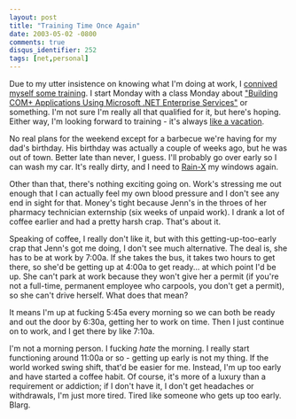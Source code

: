 ```yaml
---
layout: post
title: "Training Time Once Again"
date: 2003-05-02 -0800
comments: true
disqus_identifier: 252
tags: [net,personal]
---
```

Due to my utter insistence on knowing what I'm doing at work, I
[connived myself some
training](/archive/2003/04/11/bring-out-the-gimp.aspx). I start Monday
with a class Monday about ["Building COM+ Applications Using Microsoft
.NET Enterprise
Services"](http://www.sqlsoft.com/courses/coursedesc/MS-2557.html) or
something. I'm not sure I'm really all that qualified for it, but here's
hoping. Either way, I'm looking forward to training - it's always [like
a vacation](/archive/2003/03/17/training-like-a-vacation.aspx).

 No real plans for the weekend except for a barbecue we're having for my
dad's birthday. His birthday was actually a couple of weeks ago, but he
was out of town. Better late than never, I guess. I'll probably go over
early so I can wash my car. It's really dirty, and I need to
[Rain-X](http://www.rainx.com/) my windows again.

 Other than that, there's nothing exciting going on. Work's stressing me
out enough that I can actually feel my own blood pressure and I don't
see any end in sight for that. Money's tight because Jenn's in the
throes of her pharmacy technician externship (six weeks of unpaid work).
I drank a lot of coffee earlier and had a pretty harsh crap. That's
about it.

 Speaking of coffee, I really don't like it, but with this
getting-up-too-early crap that Jenn's got me doing, I don't see much
alternative. The deal is, she has to be at work by 7:00a. If she takes
the bus, it takes two hours to get there, so she'd be getting up at
4:00a to get ready... at which point I'd be up. She can't park at work
because they won't give her a permit (if you're not a full-time,
permanent employee who carpools, you don't get a permit), so she can't
drive herself. What does that mean?

 It means I'm up at fucking 5:45a every morning so we can both be ready
and out the door by 6:30a, getting her to work on time. Then I just
continue on to work, and I get there by like 7:10a.

 I'm not a morning person. I fucking *hate* the morning. I really start
functioning around 11:00a or so - getting up early is not my thing. If
the world worked swing shift, that'd be easier for me. Instead, I'm up
too early and have started a coffee habit. Of course, it's more of a
luxury than a requirement or addiction; if I don't have it, I don't get
headaches or withdrawals, I'm just more tired. Tired like someone who
gets up too early. Blarg.
